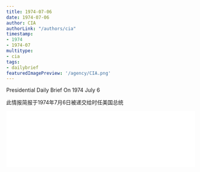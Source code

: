 ```yaml
---
title: 1974-07-06
date: 1974-07-06
author: CIA 
authorLink: "/authors/cia"
timestamp: 
- 1974
- 1974-07
multitype: 
- cia
tags: 
- dailybrief
featuredImagePreview: '/agency/CIA.png'
---
```



Presidential Daily Brief On 1974 July 6

此情报简报于1974年7月6日被递交给时任美国总统

<!--more-->





<div id="over" style="width:100%; overflow:hidden"> <iframe id="sFrame" name="sFrame" frameborder="no" border="0"  allowfullscreen marginwidth="0" scrolling="no" src = " /CIA/1974-07-06.html "  style = " position:absulute; width: 806px; top: 300;" > </iframe> </div>